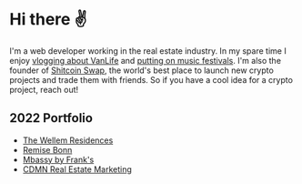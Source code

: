 # Hi there ✌️

I'm a web developer working in the real estate industry. In my spare time I enjoy [vlogging about VanLife](https://youtube.com/@stefanbuhrmester) and [putting on music festivals](https://twitch.tv/opendjbooth). I'm also the founder of [Shitcoin Swap](https://www.shitcoinswap.com), the world's best place to launch new crypto projects and trade them with friends. So if you have a cool idea for a crypto project, reach out!

## 2022 Portfolio

- [The Wellem Residences](https://www.thewellemresidences.com)
- [Remise Bonn](https://www.remise-bonn.de)
- [Mbassy by Frank's](https://www.mbassybyfranks.com)
- [CDMN Real Estate Marketing](https://cdmn.netlify.app)
